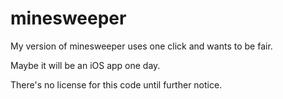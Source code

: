 # minesweeper
My version of minesweeper uses one click and wants to be fair.

Maybe it will be an iOS app one day.

There's no license for this code until further notice.
